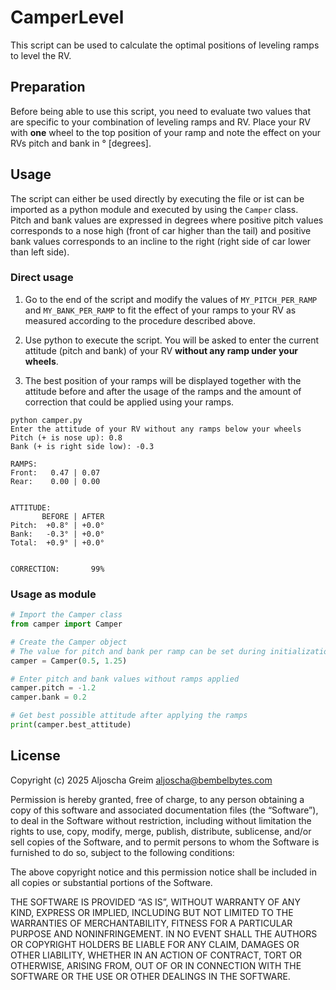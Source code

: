 # CamperLevel
This script can be used to calculate the optimal positions of leveling ramps to level the RV.

## Preparation
Before being able to use this script, you need to evaluate two values that are specific to your combination of leveling ramps and RV.
Place your RV with **one** wheel to the top position of your ramp and note the effect on your RVs pitch and bank in ° [degrees].

## Usage
The script can either be used directly by executing the file or ist can be imported as a python module and executed by using the `Camper` class.  
Pitch and bank values are expressed in degrees where positive pitch values corresponds to a nose high (front of car higher than the tail) and positive bank values corresponds to an incline to the right (right side of car lower than left side).

### Direct usage
1) Go to the end of the script and modify the values of `MY_PITCH_PER_RAMP` and `MY_BANK_PER_RAMP` to fit the effect of your ramps to your RV as measured according to the procedure described above.

2) Use python to execute the script. You will be asked to enter the current attitude (pitch and bank) of your RV **without any ramp under your wheels**.

3) The best position of your ramps will be displayed together with the attitude before and after the usage of the ramps and the amount of correction that could be applied using your ramps.

```
python camper.py
Enter the attitude of your RV without any ramps below your wheels
Pitch (+ is nose up): 0.8
Bank (+ is right side low): -0.3

RAMPS:
Front:   0.47 | 0.07
Rear:    0.00 | 0.00


ATTITUDE:
       BEFORE | AFTER
Pitch:  +0.8° | +0.0°
Bank:   -0.3° | +0.0°
Total:  +0.9° | +0.0°


CORRECTION:       99%
```

### Usage as module

```py
# Import the Camper class
from camper import Camper

# Create the Camper object
# The value for pitch and bank per ramp can be set during initialization
camper = Camper(0.5, 1.25)

# Enter pitch and bank values without ramps applied
camper.pitch = -1.2
camper.bank = 0.2

# Get best possible attitude after applying the ramps
print(camper.best_attitude)
```

## License
Copyright (c) 2025 Aljoscha Greim aljoscha@bembelbytes.com

Permission is hereby granted, free of charge, to any person obtaining a copy of this software and associated documentation files (the “Software”), to deal in the Software without restriction, including without limitation the rights to use, copy, modify, merge, publish, distribute, sublicense, and/or sell copies of the Software, and to permit persons to whom the Software is furnished to do so, subject to the following conditions:

The above copyright notice and this permission notice shall be included in all copies or substantial portions of the Software.

THE SOFTWARE IS PROVIDED “AS IS”, WITHOUT WARRANTY OF ANY KIND, EXPRESS OR IMPLIED, INCLUDING BUT NOT LIMITED TO THE WARRANTIES OF MERCHANTABILITY, FITNESS FOR A PARTICULAR PURPOSE AND NONINFRINGEMENT. IN NO EVENT SHALL THE AUTHORS OR COPYRIGHT HOLDERS BE LIABLE FOR ANY CLAIM, DAMAGES OR OTHER LIABILITY, WHETHER IN AN ACTION OF CONTRACT, TORT OR OTHERWISE, ARISING FROM, OUT OF OR IN CONNECTION WITH THE SOFTWARE OR THE USE OR OTHER DEALINGS IN THE SOFTWARE.